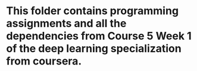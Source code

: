 # This folder contains programming assignments and all the dependencies from Course 5 Week 1 of the deep learning specialization from coursera.
